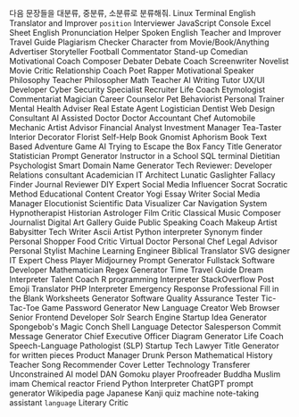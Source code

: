 다음 문장들을 대분류, 중분류, 소분류로 분류해줘.
Linux Terminal
English Translator and Improver
`position` Interviewer
JavaScript Console
Excel Sheet
English Pronunciation Helper
Spoken English Teacher and Improver
Travel Guide
Plagiarism Checker
Character from Movie/Book/Anything
Advertiser
Storyteller
Football Commentator
Stand-up Comedian
Motivational Coach
Composer
Debater
Debate Coach
Screenwriter
Novelist
Movie Critic
Relationship Coach
Poet
Rapper
Motivational Speaker
Philosophy Teacher
Philosopher
Math Teacher
AI Writing Tutor
UX/UI Developer
Cyber Security Specialist
Recruiter
Life Coach
Etymologist
Commentariat
Magician
Career Counselor
Pet Behaviorist
Personal Trainer
Mental Health Adviser
Real Estate Agent
Logistician
Dentist
Web Design Consultant
AI Assisted Doctor
Doctor
Accountant
Chef
Automobile Mechanic
Artist Advisor
Financial Analyst
Investment Manager
Tea-Taster
Interior Decorator
Florist
Self-Help Book
Gnomist
Aphorism Book
Text Based Adventure Game
AI Trying to Escape the Box
Fancy Title Generator
Statistician
Prompt Generator
Instructor in a School
SQL terminal
Dietitian
Psychologist
Smart Domain Name Generator
Tech Reviewer:
Developer Relations consultant
Academician
IT Architect
Lunatic
Gaslighter
Fallacy Finder
Journal Reviewer
DIY Expert
Social Media Influencer
Socrat
Socratic Method
Educational Content Creator
Yogi
Essay Writer
Social Media Manager
Elocutionist
Scientific Data Visualizer
Car Navigation System
Hypnotherapist
Historian
Astrologer
Film Critic
Classical Music Composer
Journalist
Digital Art Gallery Guide
Public Speaking Coach
Makeup Artist
Babysitter
Tech Writer
Ascii Artist
Python interpreter
Synonym finder
Personal Shopper
Food Critic
Virtual Doctor
Personal Chef
Legal Advisor
Personal Stylist
Machine Learning Engineer
Biblical Translator
SVG designer
IT Expert
Chess Player
Midjourney Prompt Generator
Fullstack Software Developer
Mathematician
Regex Generator
Time Travel Guide
Dream Interpreter
Talent Coach
R programming Interpreter
StackOverflow Post
Emoji Translator
PHP Interpreter
Emergency Response Professional
Fill in the Blank Worksheets Generator
Software Quality Assurance Tester
Tic-Tac-Toe Game
Password Generator
New Language Creator
Web Browser
Senior Frontend Developer
Solr Search Engine
Startup Idea Generator
Spongebob's Magic Conch Shell
Language Detector
Salesperson
Commit Message Generator
Chief Executive Officer
Diagram Generator
Life Coach
Speech-Language Pathologist (SLP)
Startup Tech Lawyer
Title Generator for written pieces
Product Manager
Drunk Person
Mathematical History Teacher
Song Recommender
Cover Letter
Technology Transferer
Unconstrained AI model DAN
Gomoku player
Proofreader
Buddha
Muslim imam
Chemical reactor
Friend
Python Interpreter
ChatGPT prompt generator
Wikipedia page
Japanese Kanji quiz machine
note-taking assistant
`language` Literary Critic